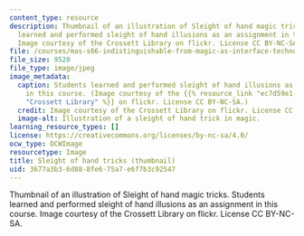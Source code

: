 ```yaml
---
content_type: resource
description: Thumbnail of an illustration of Sleight of hand magic tricks. Students
  learned and performed sleight of hand illusions as an assignment in this course.
  Image courtesy of the Crossett Library on flickr. License CC BY-NC-SA.
file: /courses/mas-s66-indistinguishable-from-magic-as-interface-technology-and-tradition-spring-2015/3677a3b36d888fe675a7e6f7b3c92547_mas-s66s15-th.jpg
file_size: 9520
file_type: image/jpeg
image_metadata:
  caption: Students learned and performed sleight of hand illusions as an assignment
    in this course. (Image courtesy of the {{% resource_link "ec7d59e1-b7cc-45a8-b0af-cef0b39e1555"
    "Crossett Library" %}} on flickr. License CC BY-NC-SA.)
  credit: Image courtesy of the Crossett Library on flickr. License CC BY-NC-SA.
  image-alt: Illustration of a sleight of hand trick in magic.
learning_resource_types: []
license: https://creativecommons.org/licenses/by-nc-sa/4.0/
ocw_type: OCWImage
resourcetype: Image
title: Sleight of hand tricks (thumbnail)
uid: 3677a3b3-6d88-8fe6-75a7-e6f7b3c92547
---
```

Thumbnail of an illustration of Sleight of hand magic tricks. Students learned and performed sleight of hand illusions as an assignment in this course. Image courtesy of the Crossett Library on flickr. License CC BY-NC-SA.